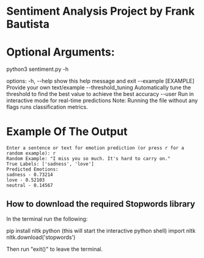 # Sentiment Analysis Project by Frank Bautista


# Optional Arguments:
  python3 sentiment.py -h

  options:
    -h, --help          show this help
                        message and exit
    --example [EXAMPLE] Provide your own text/example 
    --threshold_tuning  Automatically tune
                        the threshold to
                        find the best value
                        to achieve the best
                        accuracy
    --user              Run in interactive
                        mode for real-time
                        predictions
  Note: Running the file without any flags runs classification metrics.


# Example Of The Output

```
Enter a sentence or text for emotion prediction (or press r for a random example): r
Random Example: "I miss you so much. It's hard to carry on."
True Labels: ['sadness', 'love']
Predicted Emotions:
sadness - 0.73214
love - 0.52103
neutral - 0.14567

```

## How to download the required Stopwords library
 
In the terminal run the following:

pip install nltk
python (this will start the interactive python shell)
import nltk
nltk.download('stopwords')

Then run "exit()" to leave the terminal.